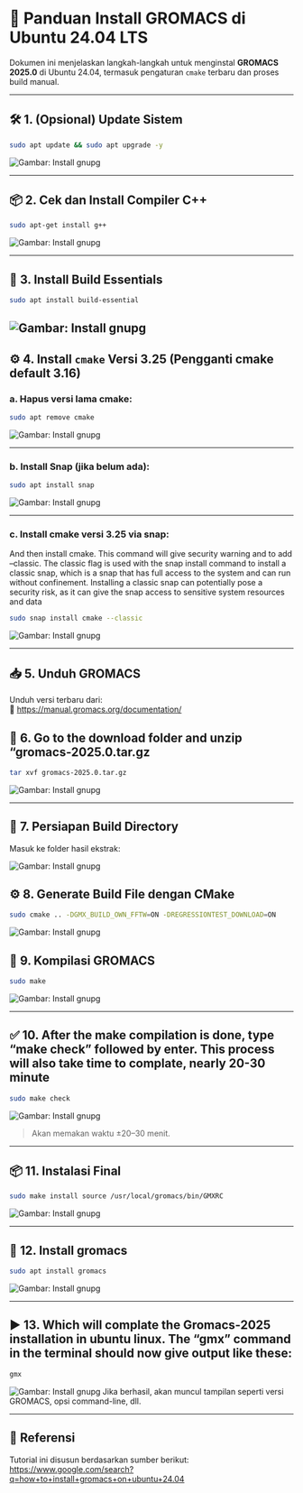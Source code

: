
# 🧪 Panduan Install GROMACS di Ubuntu 24.04 LTS

Dokumen ini menjelaskan langkah-langkah untuk menginstal **GROMACS 2025.0** di Ubuntu 24.04, termasuk pengaturan `cmake` terbaru dan proses build manual.

---

## 🛠️ 1. (Opsional) Update Sistem

```bash
sudo apt update && sudo apt upgrade -y
```

![Gambar: Install gnupg](images/Gromac1.png)

---

## 📦 2. Cek dan Install Compiler C++

```bash
sudo apt-get install g++
```
![Gambar: Install gnupg](images/Gromac2.png)

---

## 🧰 3. Install Build Essentials

```bash
sudo apt install build-essential
```
![Gambar: Install gnupg](images/Gromac3.png)
---

## ⚙️ 4. Install `cmake` Versi 3.25 (Pengganti cmake default 3.16)

### a. Hapus versi lama cmake:

```bash
sudo apt remove cmake
```

![Gambar: Install gnupg](images/Gromac4.png)

---

### b. Install Snap (jika belum ada):

```bash
sudo apt install snap
```

![Gambar: Install gnupg](images/Gromac5.png)

---

### c. Install cmake versi 3.25 via snap:

And then install cmake. This command will give security warning and to add –classic. The classic flag is used with the snap install command to install a classic snap, which is a snap that has full access to the system and can run without confinement. Installing a classic snap can potentially pose a security risk, as it can give the snap access to sensitive system resources and data

```bash
sudo snap install cmake --classic
```
![Gambar: Install gnupg](images/Gromac6.png)

---

## 📥 5. Unduh GROMACS

Unduh versi terbaru dari:  
🔗 https://manual.gromacs.org/documentation/

## 📁 6. Go to the download folder and unzip “gromacs-2025.0.tar.gz

```bash
tar xvf gromacs-2025.0.tar.gz
```
![Gambar: Install gnupg](images/Gromac7.png)

---
## 📁 7. Persiapan Build Directory

Masuk ke folder hasil ekstrak:

![Gambar: Install gnupg](images/Gromac8.png)

## ⚙️ 8. Generate Build File dengan CMake

```bash
sudo cmake .. -DGMX_BUILD_OWN_FFTW=ON -DREGRESSIONTEST_DOWNLOAD=ON
```
![Gambar: Install gnupg](images/Gromac9.png)


## 🧱 9. Kompilasi GROMACS

```bash
sudo make
```
![Gambar: Install gnupg](images/Gromac10.png)

---

## ✅ 10.	After the make compilation is done, type “make check” followed by enter. This process will also take time to complate, nearly 20-30 minute

```bash
sudo make check
```
![Gambar: Install gnupg](images/Gromac11.png)
> Akan memakan waktu ±20–30 menit.

---

## 📦 11. Instalasi Final

```bash
sudo make install source /usr/local/gromacs/bin/GMXRC
```
![Gambar: Install gnupg](images/Gromac12.png)

---

## 🧪 12.	Install gromacs

```bash
sudo apt install gromacs
```
![Gambar: Install gnupg](images/Gromac13.png)

---

## ▶️ 13.	Which will complate the Gromacs-2025 installation in ubuntu linux. The “gmx” command in the terminal should now give output like these:

```bash
gmx
```
![Gambar: Install gnupg](images/Gromac14.png)
Jika berhasil, akan muncul tampilan seperti versi GROMACS, opsi command-line, dll.

---

## 🔗 Referensi

Tutorial ini disusun berdasarkan sumber berikut:  
https://www.google.com/search?q=how+to+install+gromacs+on+ubuntu+24.04
